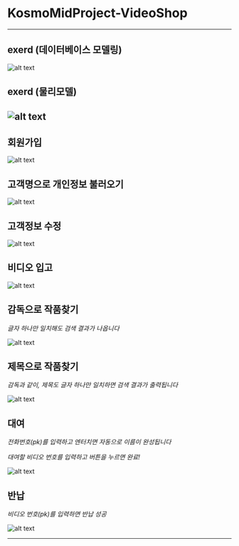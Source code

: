 # KosmoMidProject-VideoShop
---
## **exerd (데이터베이스 모델링)**
![alt text](https://user-images.githubusercontent.com/112688146/195559658-3edf0f1e-75d1-4985-b308-543291da98df.PNG)

## **exerd (물리모델)**
![alt text](https://user-images.githubusercontent.com/112688146/195559601-cf6b8b5f-9a56-4e98-b56f-1a2827a2a491.PNG)
---

## **회원가입**

![alt text](https://user-images.githubusercontent.com/112688146/195555654-8d4acedf-916c-4744-97eb-9937fe1ade07.PNG)

## **고객명으로 개인정보 불러오기**

![alt text](https://user-images.githubusercontent.com/112688146/195555650-29263f37-acd7-4232-903f-7fe1b13a383f.PNG)

## **고객정보 수정**

![alt text](https://user-images.githubusercontent.com/112688146/195555645-a5819718-3976-416b-8d32-6051cc5f0fbd.PNG)

## **비디오 입고**

![alt text](https://user-images.githubusercontent.com/112688146/195555652-4fa561d3-6dd5-4b16-9133-c5456b61f036.PNG)

## **감독으로 작품찾기**

*글자 하나만 일치해도 검색 결과가 나옵니다*

![alt text](https://user-images.githubusercontent.com/112688146/195555657-5784b0e8-6a4a-48d6-9edd-1f80bba59fa8.PNG)

## **제목으로 작품찾기**

*감독과 같이, 제목도 글자 하나만 일치하면 검색 결과가 출력됩니다*

![alt text](https://user-images.githubusercontent.com/112688146/195555641-59ca526f-0d3c-46e9-ac63-7fcbb66d595e.PNG)

## **대여**

*전화번호(pk)를 입력하고 엔터치면 자동으로 이름이 완성됩니다*

*대여할 비디오 번호를 입력하고 버튼을 누르면 완료!*

![alt text](https://user-images.githubusercontent.com/112688146/195555635-378bc92f-3c93-4c79-bad5-30c63bd055ed.PNG)

## **반납**

*비디오 번호(pk)를 입력하면 반납 성공*

![alt text](https://user-images.githubusercontent.com/112688146/195558170-12791e3c-3ac8-4810-9af2-32d1b70fe323.PNG)

---
